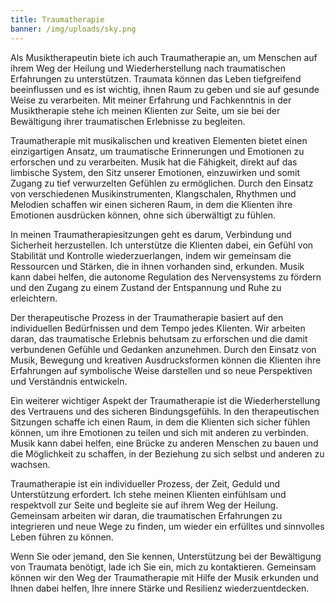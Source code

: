 ```yaml
---
title: Traumatherapie
banner: /img/uploads/sky.png
---
```

Als Musiktherapeutin biete ich auch Traumatherapie an, um Menschen auf ihrem Weg der Heilung und Wiederherstellung nach traumatischen Erfahrungen zu unterstützen. Traumata können das Leben tiefgreifend beeinflussen und es ist wichtig, ihnen Raum zu geben und sie auf gesunde Weise zu verarbeiten. Mit meiner Erfahrung und Fachkenntnis in der Musiktherapie stehe ich meinen Klienten zur Seite, um sie bei der Bewältigung ihrer traumatischen Erlebnisse zu begleiten.

Traumatherapie mit musikalischen und kreativen Elementen bietet einen einzigartigen Ansatz, um traumatische Erinnerungen und Emotionen zu erforschen und zu verarbeiten. Musik hat die Fähigkeit, direkt auf das limbische System, den Sitz unserer Emotionen, einzuwirken und somit Zugang zu tief verwurzelten Gefühlen zu ermöglichen. Durch den Einsatz von verschiedenen Musikinstrumenten, Klangschalen, Rhythmen und Melodien schaffen wir einen sicheren Raum, in dem die Klienten ihre Emotionen ausdrücken können, ohne sich überwältigt zu fühlen.

In meinen Traumatherapiesitzungen geht es darum, Verbindung und Sicherheit herzustellen. Ich unterstütze die Klienten dabei, ein Gefühl von Stabilität und Kontrolle wiederzuerlangen, indem wir gemeinsam die Ressourcen und Stärken, die in ihnen vorhanden sind, erkunden. Musik kann dabei helfen, die autonome Regulation des Nervensystems zu fördern und den Zugang zu einem Zustand der Entspannung und Ruhe zu erleichtern.

Der therapeutische Prozess in der Traumatherapie basiert auf den individuellen Bedürfnissen und dem Tempo jedes Klienten. Wir arbeiten daran, das traumatische Erlebnis behutsam zu erforschen und die damit verbundenen Gefühle und Gedanken anzunehmen. Durch den Einsatz von Musik, Bewegung und kreativen Ausdrucksformen können die Klienten ihre Erfahrungen auf symbolische Weise darstellen und so neue Perspektiven und Verständnis entwickeln.

Ein weiterer wichtiger Aspekt der Traumatherapie ist die Wiederherstellung des Vertrauens und des sicheren Bindungsgefühls. In den therapeutischen Sitzungen schaffe ich einen Raum, in dem die Klienten sich sicher fühlen können, um ihre Emotionen zu teilen und sich mit anderen zu verbinden. Musik kann dabei helfen, eine Brücke zu anderen Menschen zu bauen und die Möglichkeit zu schaffen, in der Beziehung zu sich selbst und anderen zu wachsen.

Traumatherapie ist ein individueller Prozess, der Zeit, Geduld und Unterstützung erfordert. Ich stehe meinen Klienten einfühlsam und respektvoll zur Seite und begleite sie auf ihrem Weg der Heilung. Gemeinsam arbeiten wir daran, die traumatischen Erfahrungen zu integrieren und neue Wege zu finden, um wieder ein erfülltes und sinnvolles Leben führen zu können.

Wenn Sie oder jemand, den Sie kennen, Unterstützung bei der Bewältigung von Traumata benötigt, lade ich Sie ein, mich zu kontaktieren. Gemeinsam können wir den Weg der Traumatherapie mit Hilfe der Musik erkunden und Ihnen dabei helfen, Ihre innere Stärke und Resilienz wiederzuentdecken.